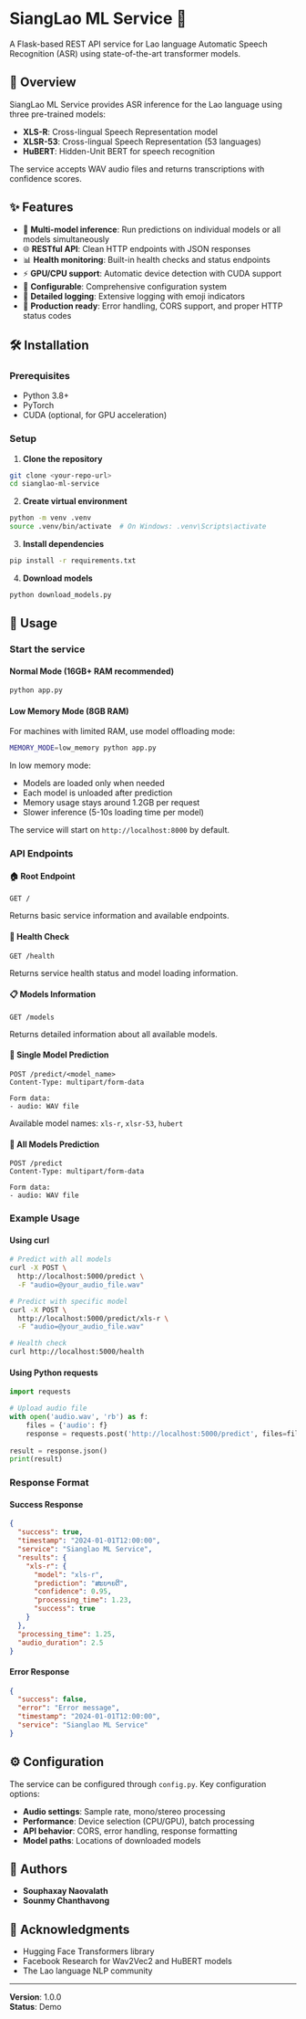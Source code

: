# SiangLao ML Service 🎤

A Flask-based REST API service for Lao language Automatic Speech Recognition (ASR) using state-of-the-art transformer models.

## 📖 Overview

SiangLao ML Service provides ASR inference for the Lao language using three pre-trained models:
- **XLS-R**: Cross-lingual Speech Representation model
- **XLSR-53**: Cross-lingual Speech Representation (53 languages)
- **HuBERT**: Hidden-Unit BERT for speech recognition

The service accepts WAV audio files and returns transcriptions with confidence scores.

## ✨ Features

- 🎯 **Multi-model inference**: Run predictions on individual models or all models simultaneously
- 🌐 **RESTful API**: Clean HTTP endpoints with JSON responses
- 📊 **Health monitoring**: Built-in health checks and status endpoints
- ⚡ **GPU/CPU support**: Automatic device detection with CUDA support
- 🔧 **Configurable**: Comprehensive configuration system
- 📝 **Detailed logging**: Extensive logging with emoji indicators
- 🚀 **Production ready**: Error handling, CORS support, and proper HTTP status codes

## 🛠️ Installation

### Prerequisites

- Python 3.8+
- PyTorch
- CUDA (optional, for GPU acceleration)

### Setup

1. **Clone the repository**
```bash
git clone <your-repo-url>
cd sianglao-ml-service
```

2. **Create virtual environment**
```bash
python -m venv .venv
source .venv/bin/activate  # On Windows: .venv\Scripts\activate
```

3. **Install dependencies**
```bash
pip install -r requirements.txt
```

4. **Download models**
```bash
python download_models.py
```

## 🚀 Usage

### Start the service

#### Normal Mode (16GB+ RAM recommended)
```bash
python app.py
```

#### Low Memory Mode (8GB RAM)
For machines with limited RAM, use model offloading mode:
```bash
MEMORY_MODE=low_memory python app.py
```

In low memory mode:
- Models are loaded only when needed
- Each model is unloaded after prediction
- Memory usage stays around 1.2GB per request
- Slower inference (5-10s loading time per model)

The service will start on `http://localhost:8000` by default.

### API Endpoints

#### 🏠 Root Endpoint
```http
GET /
```
Returns basic service information and available endpoints.

#### 💊 Health Check
```http
GET /health
```
Returns service health status and model loading information.

#### 📋 Models Information
```http
GET /models
```
Returns detailed information about all available models.

#### 🎯 Single Model Prediction
```http
POST /predict/<model_name>
Content-Type: multipart/form-data

Form data:
- audio: WAV file
```

Available model names: `xls-r`, `xlsr-53`, `hubert`

#### 🎯 All Models Prediction
```http
POST /predict
Content-Type: multipart/form-data

Form data:
- audio: WAV file
```

### Example Usage

#### Using curl
```bash
# Predict with all models
curl -X POST \
  http://localhost:5000/predict \
  -F "audio=@your_audio_file.wav"

# Predict with specific model
curl -X POST \
  http://localhost:5000/predict/xls-r \
  -F "audio=@your_audio_file.wav"

# Health check
curl http://localhost:5000/health
```

#### Using Python requests
```python
import requests

# Upload audio file
with open('audio.wav', 'rb') as f:
    files = {'audio': f}
    response = requests.post('http://localhost:5000/predict', files=files)
    
result = response.json()
print(result)
```

### Response Format

#### Success Response
```json
{
  "success": true,
  "timestamp": "2024-01-01T12:00:00",
  "service": "Sianglao ML Service",
  "results": {
    "xls-r": {
      "model": "xls-r",
      "prediction": "ສະບາຍດີ",
      "confidence": 0.95,
      "processing_time": 1.23,
      "success": true
    }
  },
  "processing_time": 1.25,
  "audio_duration": 2.5
}
```

#### Error Response
```json
{
  "success": false,
  "error": "Error message",
  "timestamp": "2024-01-01T12:00:00",
  "service": "Sianglao ML Service"
}
```

## ⚙️ Configuration

The service can be configured through `config.py`. Key configuration options:

- **Audio settings**: Sample rate, mono/stereo processing
- **Performance**: Device selection (CPU/GPU), batch processing
- **API behavior**: CORS, error handling, response formatting
- **Model paths**: Locations of downloaded models

## 👥 Authors

- **Souphaxay Naovalath**
- **Sounmy Chanthavong**

## 🙏 Acknowledgments

- Hugging Face Transformers library
- Facebook Research for Wav2Vec2 and HuBERT models
- The Lao language NLP community

---

**Version**: 1.0.0  
**Status**: Demo
